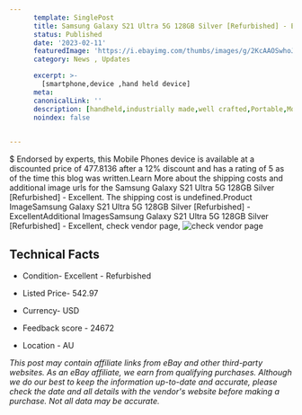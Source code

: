 ```yaml
---
      template: SinglePost
      title: Samsung Galaxy S21 Ultra 5G 128GB Silver [Refurbished] - Excellent
      status: Published
      date: '2023-02-11'
      featuredImage: 'https://i.ebayimg.com/thumbs/images/g/2KcAAOSwhoJjeEwc/s-l225.jpg'
      category: News , Updates

      excerpt: >-
        [smartphone,device ,hand held device]
      meta:
      canonicalLink: ''
      description: [handheld,industrially made,well crafted,Portable,Mobile,Compact,Convenient,Lightweight,Maneuverable,Man-portable,Miniature,Carriable,Hand-held,Light,Holdable,Transportable,Mobile device,Pocket-sized,On-the-go,Wireless,Cordless,Compact size,Convenient size, smartphone,device ,hand held device]
      noindex: false

        
---
```

$
    Endorsed by experts, this Mobile Phones device is available at a discounted price of 477.8136 after a 12% discount and has a rating of 5 as of the time this blog was written.Learn More about the shipping costs and additional image urls for the Samsung Galaxy S21 Ultra 5G 128GB Silver [Refurbished] - Excellent. The shipping cost is undefined.Product ImageSamsung Galaxy S21 Ultra 5G 128GB Silver [Refurbished] - ExcellentAdditional ImagesSamsung Galaxy S21 Ultra 5G 128GB Silver [Refurbished] - Excellent, check vendor page, ![check vendor page](https://origin-galleryplus.ebayimg.com/ws/web/165519947759_2_0_1/225x225.jpg,https://origin-galleryplus.ebayimg.com/ws/web/165519947759_3_0_1/225x225.jpg,https://origin-galleryplus.ebayimg.com/ws/web/165519947759_4_0_1/225x225.jpg,https://origin-galleryplus.ebayimg.com/ws/web/165519947759_5_0_1/225x225.jpg)
    
    

 ## Technical Facts 



     
      

 - Condition- Excellent - Refurbished 


      

 - Listed Price- 542.97 


      

 - Currency- USD 


      

 - Feedback score - 24672 


      

 - Location - AU 


      
      

 *_This post may contain affiliate links from eBay and other third-party websites. As an eBay affiliate, we earn from qualifying purchases. Although we do our best to keep the information up-to-date and accurate, please check the date and all details with the vendor's website before making a purchase. Not all data may be accurate._*



    
    
    
    
    